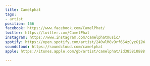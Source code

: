 ```yaml
---
title: Camelphat
tags:
- artist
position: 166
facebook: https://www.facebook.com/CamelPhat/
twitter: https://twitter.com/CamelPhat
instagram: https://www.instagram.com/camelphatmusic/
spotify: https://open.spotify.com/artist/240wlM8vDrf6S4zCyzGj2W
soundcloud: https://soundcloud.com/camelphat
apple: https://itunes.apple.com/gb/artist/camelphat/id385810888

---
```


